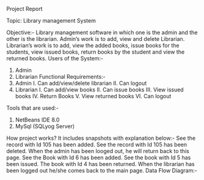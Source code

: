 Project Report

Topic: Library management System

Objective:-
Library management software in which one is the admin and the other is the librarian. 
Admin’s work is to add, view and delete Librarian.
Librarian’s work is to add, view the added books, issue books for the students, view issued books, return books by the student and view the returned books.
Users of the System:-
1.	Admin
2.	Librarian
Functional Requirements:-
1. Admin
I.	Can add/view/delete librarian
II.	Can logout
2. Librarian
I.	Can add/view books
II.	Can issue books
III.	View issued books
IV.	Return Books
V.	View returned books
VI.	Can logout

Tools that are used:-
1.	NetBeans  IDE 8.0
2.	MySql (SQLyog Server)

How project works?
It includes snapshots with explanation below:-
See the record with Id 105 has been added.
See the record with Id 105 has been deleted.
When the admin has been looged out, he will return back to this page.
See the Book with Id 6 has been added.
See the book with Id 5 has been issued.
The book with Id 4 has been returned.
When the librarian has been logged out he/she comes back to the main page.
Data Flow Diagram:-

 



